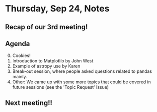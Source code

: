 # Thursday, Sep 24, Notes

## Recap of our 3rd meeting!

## Agenda
0. Cookies!
1. Introduction to Matplotlib by John West
2. Example of astropy use by Karen
4. Break-out session, where people asked questions related to pandas mainly.
5. Other: We came up with some more topics that could be covered in future sessions (see the 'Topic Request' Issue) 

## Next meeting!!
